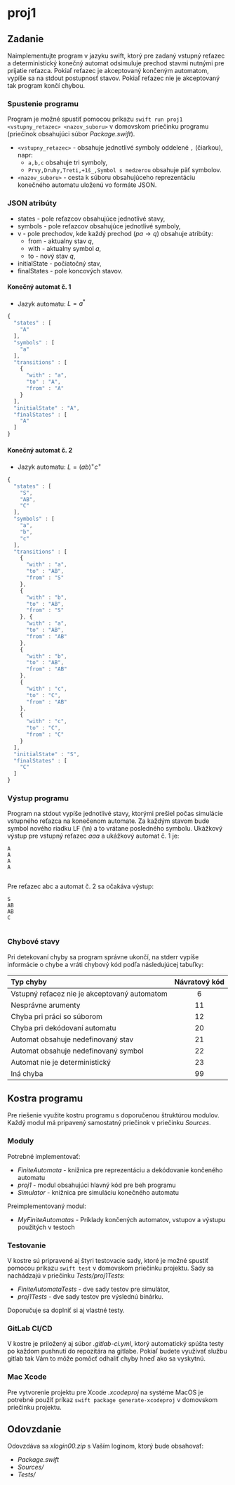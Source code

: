 # proj1

## Zadanie

Naimplementujte program v jazyku swift, ktorý pre zadaný vstupný reťazec a deterministický konečný automat odsimuluje prechod stavmi nutnými pre prijatie reťazca. Pokiaľ reťazec je akceptovaný končeným automatom, vypíše sa na stdout postupnosť stavov. Pokiaľ reťazec nie je akceptovaný tak program končí chybou.

### Spustenie programu

Program je možné spustiť pomocou príkazu `swift run proj1 <vstupny_retazec> <nazov_suboru>` v domovskom priečinku programu (priečinok obsahujúci súbor *Package.swift*).

- `<vstupny_retazec>` - obsahuje jednotlivé symboly oddelené `,` (čiarkou), napr:
    - `a,b,c` obsahuje tri symboly,
    - `Prvy,Druhy,Treti,+1š_,Symbol s medzerou` obsahuje päť symbolov.
- `<nazov_suboru>` - cesta k súboru obsahujúceho reprezentáciu konečného automatu uloženú vo formáte JSON.

### JSON atribúty

- states - pole reťazcov obsahujúce jednotlivé stavy,
- symbols - pole reťazcov obsahujúce jednotlivé symboly,
- v - pole prechodov, kde každý prechod ($`pa \rightarrow q`$) obsahuje atribúty:
    - from - aktualny stav $`q`$,
    - with - aktualny symbol $`a`$,
    - to - nový stav $`q`$,
- initialState - počiatočný stav,
- finalStates - pole koncových stavov.

#### Konečný automat č. 1

- Jazyk automatu: $`L=a^*`$

```javascript
{
  "states" : [
    "A"
  ],
  "symbols" : [
    "a"
  ],
  "transitions" : [
    {
      "with" : "a",
      "to" : "A",
      "from" : "A"
    }
  ],
  "initialState" : "A",
  "finalStates" : [
    "A"
  ]
}
```

#### Konečný automat č. 2

- Jazyk automatu: $`L=(ab)^+c^+`$

```javascript
{
  "states" : [
    "S",
    "AB",
    "C"
  ],
  "symbols" : [
    "a",
    "b",
    "c"
  ],
  "transitions" : [
    {
      "with" : "a",
      "to" : "AB",
      "from" : "S"
    },
    {
      "with" : "b",
      "to" : "AB",
      "from" : "S"
    }, {
      "with" : "a",
      "to" : "AB",
      "from" : "AB"
    },
    {
      "with" : "b",
      "to" : "AB",
      "from" : "AB"
    },
    {
      "with" : "c",
      "to" : "C",
      "from" : "AB"
    },
    {
      "with" : "c",
      "to" : "C",
      "from" : "C"
    }
  ],
  "initialState" : "S",
  "finalStates" : [
    "C"
  ]
}
```

### Výstup programu

Program na stdout vypíše jednotlivé stavy, ktorými prešiel počas simulácie vstupného reťazca na konečenom automate. Za každým stavom bude symbol nového riadku LF (\n) a to vrátane posledného symbolu. Ukážkový výstup pre vstupný reťazec *aaa* a ukážkový automat č. 1 je:

```
A
A
A
A
 
```
<!--Na poslednom riadku je medzera, kvôli správnemu renderovaniu-->

Pre reťazec abc a automat č. 2 sa očakáva výstup:

```
S
AB
AB
C
 
```
<!--Na poslednom riadku je medzera, kvôli správnemu renderovaniu-->

### Chybové stavy

Pri detekovaní chyby sa program správne ukončí, na stderr vypíše informácie o chybe a vráti chybový kód podľa následujúcej tabuľky:

| Typ chyby                                    | Návratový kód |
| :------------------------------------------- |:-------------:|
| Vstupný reťacez nie je akceptovaný automatom |       6       |
| Nesprávne arumenty                           |       11      |
| Chyba pri práci so súborom                   |       12      |
| Chyba pri dekódovaní automatu                |       20      |
| Automat obsahuje nedefinovaný stav           |       21      |
| Automat obsahuje nedefinovaný symbol         |       22      |
| Automat nie je deterministický               |       23      |
| Iná chyba                                    |       99      |

## Kostra programu

Pre riešenie využite kostru programu s doporučenou štruktúrou modulov. Každý modul má pripavený samostatný priečinok v priečinku *Sources*. 

### Moduly

Potrebné implementovať:

- *FiniteAutomata* - knižnica pre reprezentáciu a dekódovanie končeného automatu
- *proj1* - modul obsahujúci hlavný kód pre beh programu
- *Simulator* - knižnica pre simuláciu konečného automatu


Preimplementovaný modul: 

- *MyFiniteAutomatas* - Príklady končených automatov, vstupov a výstupu použitých v testoch 

### Testovanie

V kostre sú pripravené aj štyri testovacie sady, ktoré je možné spustiť pomocou príkazu `swift test` v domovskom priečinku projektu. Sady sa nachádzajú v priečinku *Tests/proj1Tests*:

- *FiniteAutomataTests* - dve sady testov pre simulátor,
- *proj1Tests* - dve sady testov pre výslednú binárku.

Doporučuje sa doplniť si aj vlastné testy.

### GitLab CI/CD

V kostre je priložený aj súbor *.gitlab-ci.yml*, ktorý automatický spúšta testy po každom pushnutí do repozitára na gitlabe. Pokiaľ budete využívať službu gitlab tak Vám to môže pomôcť odhaliť chyby hneď ako sa vyskytnú.

### Mac Xcode

Pre vytvorenie projektu pre Xcode *.xcodeproj* na systéme MacOS je potrebné použíť príkaz `swift package generate-xcodeproj` v domovskom priečinku projektu.

## Odovzdanie

Odovzdáva sa *xlogin00.zip* s Vaším loginom, ktorý bude obsahovať:

- *Package.swift*
- *Sources/*
- *Tests/*
